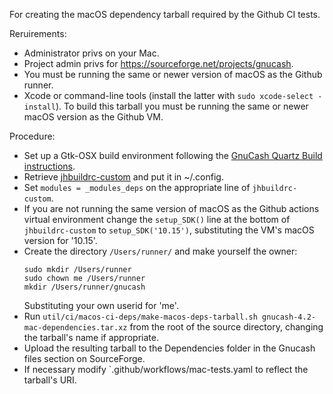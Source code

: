 For creating the macOS dependency tarball required by the Github CI tests.

Reruirements:
* Administrator privs on your Mac.
* Project admin privs for https://sourceforge.net/projects/gnucash.
* You must be running the same or newer version of macOS as the Github runner.
* Xcode or command-line tools (install the latter with `sudo xcode-select -install`).
To build this tarball you must be running the same or newer macOS version as the Github VM.

Procedure:
* Set up a Gtk-OSX build environment following the [GnuCash Quartz Build instructions](https://wiki.gnucash.org/wiki/MacOS/Quartz).
* Retrieve [jhbuildrc-custom](https://github.com/gnucash/gnucash-on-osx/jhbuildrc-custom) and put it in ~/.config.
* Set `modules = _modules_deps` on the appropriate line of `jhbuildrc-custom`.
* If you are not running the same version of macOS as the Github actions virtual environment change the `setup_SDK()` line at the bottom of `jhbuildrc-custom` to `setup_SDK('10.15')`, substituting the VM's macOS version for '10.15'.
* Create the directory `/Users/runner/` and make yourself the owner:
  ```
  sudo mkdir /Users/runner
  sudo chown me /Users/runner
  mkdir /Users/runner/gnucash
  ```
  Substituting your own userid for 'me'.
* Run `util/ci/macos-ci-deps/make-macos-deps-tarball.sh gnucash-4.2-mac-dependencies.tar.xz` from the root of the source directory, changing the tarball's name if appropriate.
* Upload the resulting tarball to the Dependencies folder in the Gnucash files section on SourceForge.
* If necessary modify `.github/workflows/mac-tests.yaml to reflect the tarball's URI.